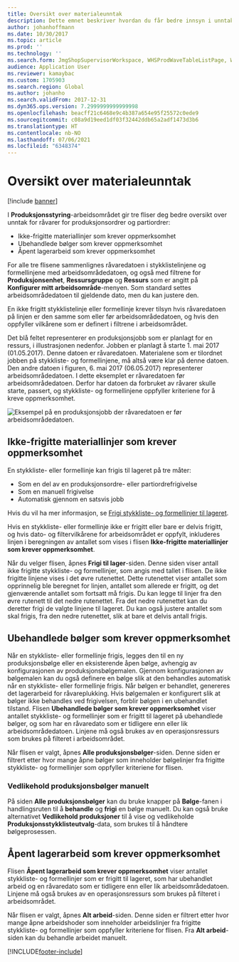 ```yaml
---
title: Oversikt over materialeunntak
description: Dette emnet beskriver hvordan du får bedre innsyn i unntak for råvarer for produksjonsordrer og partiordrer.
author: johanhoffmann
ms.date: 10/30/2017
ms.topic: article
ms.prod: ''
ms.technology: ''
ms.search.form: JmgShopSupervisorWorkspace, WHSProdWaveTableListPage, WHSProdWaveTableManageBOMPool
audience: Application User
ms.reviewer: kamaybac
ms.custom: 1705903
ms.search.region: Global
ms.author: johanho
ms.search.validFrom: 2017-12-31
ms.dyn365.ops.version: 7.2999999999999998
ms.openlocfilehash: beacff21c6468e9c4b387a654e95f25572c0ede9
ms.sourcegitcommit: c08a9d19eed1df03f32442ddb65a2adf1473d3b6
ms.translationtype: HT
ms.contentlocale: nb-NO
ms.lasthandoff: 07/06/2021
ms.locfileid: "6348374"
---
```

# <a name="visibility-into-material-exceptions"></a>Oversikt over materialeunntak

[!include [banner](../includes/banner.md)]

I **Produksjonsstyring**-arbeidsområdet gir tre fliser deg bedre oversikt over unntak for råvarer for produksjonsordrer og partiordrer:

- Ikke-frigitte materiallinjer som krever oppmerksomhet
- Ubehandlede bølger som krever oppmerksomhet
- Åpent lagerarbeid som krever oppmerksomhet

For alle tre flisene sammenlignes råvaredatoen i stykklistelinjene og formellinjene med arbeidsområdedatoen, og også med filtrene for **Produksjonsenhet**, **Ressursgruppe** og **Ressurs** som er angitt på **Konfigurer mitt arbeidsområde**-menyen. Som standard settes arbeidsområdedatoen til gjeldende dato, men du kan justere den.

En ikke frigitt stykklistelinje eller formellinje krever tilsyn hvis råvaredatoen på linjen er den samme som eller før arbeidsområdedatoen, og hvis den oppfyller vilkårene som er definert i filtrene i arbeidsområdet.

Det blå feltet representerer en produksjonsjobb som er planlagt for en ressurs, i illustrasjonen nedenfor. Jobben er planlagt å starte 1. mai 2017 (01.05.2017). Denne datoen er råvaredatoen. Materialene som er tilordnet jobben på stykkliste- og formellinjene, må altså være klar på denne datoen. Den andre datoen i figuren, 6. mai 2017 (06.05.2017) representerer arbeidsområdedatoen. I dette eksemplet er råvaredatoen før arbeidsområdedatoen. Derfor har datoen da forbruket av råvarer skulle starte, passert, og stykkliste- og formellinjene oppfyller kriteriene for å kreve oppmerksomhet.

![Eksempel på en produksjonsjobb der råvaredatoen er før arbeidsområdedatoen.](./media/improved-visibility.png)

## <a name="unreleased-material-lines-needing-attention"></a>Ikke-frigitte materiallinjer som krever oppmerksomhet

En stykkliste- eller formellinje kan frigis til lageret på tre måter:

- Som en del av en produksjonsordre- eller partiordrefrigivelse
- Som en manuell frigivelse
- Automatisk gjennom en satsvis jobb

Hvis du vil ha mer informasjon, se [Frigi stykkliste- og formellinjer til lageret](releasing-bom-and-formula-lines-to-warehouse.md). 

Hvis en stykkliste- eller formellinje ikke er frigitt eller bare er delvis frigitt, og hvis dato- og filtervilkårene for arbeidsområdet er oppfylt, inkluderes linjen i beregningen av antallet som vises i flisen **Ikke-frigitte materiallinjer som krever oppmerksomhet**.

Når du velger flisen, åpnes **Frigi til lager**-siden. Denne siden viser antall ikke frigitte stykkliste- og formellinjer, som angis med tallet i flisen. De ikke frigitte linjene vises i det øvre rutenettet. Dette rutenettet viser antallet som opprinnelig ble beregnet for linjen, antallet som allerede er frigitt, og det gjenværende antallet som fortsatt må frigis. Du kan legge til linjer fra den øvre rutenett til det nedre rutenettet. Fra det nedre rutenettet kan du deretter frigi de valgte linjene til lageret. Du kan også justere antallet som skal frigis, fra den nedre rutenettet, slik at bare et delvis antall frigis.

## <a name="unprocessed-waves-needing-attention"></a>Ubehandlede bølger som krever oppmerksomhet

Når en stykkliste- eller formellinje frigis, legges den til en ny produksjonsbølge eller en eksisterende åpen bølge, avhengig av konfigurasjonen av produksjonsbølgemalen. Gjennom konfigurasjonen av bølgemalen kan du også definere en bølge slik at den behandles automatisk når en stykkliste- eller formellinje frigis. Når bølgen er behandlet, genereres det lagerarbeid for råvareplukking. Hvis bølgemalen er konfigurert slik at bølger ikke behandles ved frigivelsen, forblir bølgen i en ubehandlet tilstand. Flisen **Ubehandlede bølger som krever oppmerksomhet** viser antallet stykkliste- og formellinjer som er frigitt til lageret på ubehandlede bølger, og som har en råvaredato som er tidligere enn eller lik arbeidsområdedatoen. Linjene må også brukes av en operasjonsressurs som brukes på filteret i arbeidsområdet.

Når flisen er valgt, åpnes **Alle produksjonsbølger**-siden. Denne siden er filtrert etter hvor mange åpne bølger som inneholder bølgelinjer fra frigitte stykkliste- og formellinjer som oppfyller kriteriene for flisen.

### <a name="manually-maintain-production-waves"></a>Vedlikehold produksjonsbølger manuelt

På siden **Alle produksjonsbølger** kan du bruke knapper på **Bølge**-fanen i handlingsruten til å **behandle** og **frigi** en bølge manuelt. Du kan også bruke alternativet **Vedlikehold produksjoner** til å vise og vedlikeholde **Produksjonsstykklisteutvalg**-data, som brukes til å håndtere bølgeprosessen.

## <a name="open-warehouse-work-needing-attention"></a>Åpent lagerarbeid som krever oppmerksomhet

Flisen **Åpent lagerarbeid som krever oppmerksomhet** viser antallet stykkliste- og formellinjer som er frigitt til lageret, som har ubehandlet arbeid og en råvaredato som er tidligere enn eller lik arbeidsområdedatoen. Linjene må også brukes av en operasjonsressurs som brukes på filteret i arbeidsområdet.

Når flisen er valgt, åpnes **Alt arbeid**-siden. Denne siden er filtrert etter hvor mange åpne arbeidshoder som inneholder arbeidslinjer fra frigitte stykkliste- og formellinjer som oppfyller kriteriene for flisen. Fra **Alt arbeid**-siden kan du behandle arbeidet manuelt.


[!INCLUDE[footer-include](../../includes/footer-banner.md)]
